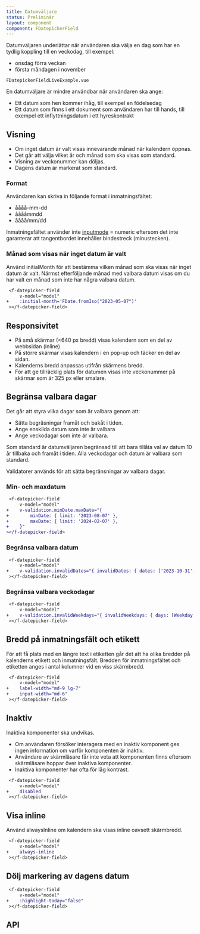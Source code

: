 ```yaml
---
title: Datumväljare
status: Preliminär
layout: component
component: FDatepickerField
---
```


Datumväljaren underlättar när användaren ska välja en dag som har en tydlig koppling till en veckodag, till exempel:

-   onsdag förra veckan
-   första måndagen i november

```import live-example test-id=live
FDatepickerFieldLiveExample.vue
```

En datumväljare är mindre användbar när användaren ska ange:

-   Ett datum som hen kommer ihåg, till exempel en födelsedag
-   Ett datum som finns i ett dokument som användaren har till hands, till exempel ett inflyttningsdatum i ett hyreskontrakt

## Visning

-   Om inget datum är valt visas innevarande månad när kalendern öppnas.
-   Det går att välja vilket år och månad som ska visas som standard.
-   Visning av veckonummer kan döljas.
-   Dagens datum är markerat som standard.

### Format

Användaren kan skriva in följande format i inmatningsfältet:

-   åååå-mm-dd
-   ååååmmdd
-   åååå/mm/dd

Inmatningsfältet använder inte [inputmode](https://developer.mozilla.org/en-US/docs/Web/HTML/Global_attributes/inputmode) = numeric eftersom det inte garanterar att tangentbordet innehåller bindestreck (minustecken).

### Månad som visas när inget datum är valt

Använd initialMonth för att bestämma vilken månad som ska visas när inget datum är valt. Närmst efterföljande månad med valbara datum visas om du
har valt en månad som inte har några valbara datum.

```diff
 <f-datepicker-field
     v-model="model"
+    :initial-month='FDate.fromIso("2023-05-07")'
 ></f-datepicker-field>
```

## Responsivitet

-   På små skärmar (<640 px bredd) visas kalendern som en del av webbsidan (inline)
-   På större skärmar visas kalendern i en pop-up och täcker en del av sidan.
-   Kalenderns bredd anpassas utifrån skärmens bredd.
-   För att ge tillräcklig plats för datumen visas inte veckonummer på skärmar som är 325 px eller smalare.

## Begränsa valbara dagar

Det går att styra vilka dagar som är valbara genom att:

-   Sätta begräsningar framåt och bakåt i tiden.
-   Ange enskilda datum som inte är valbara
-   Ange veckodagar som inte är valbara.

Som standard är datumväljaren begränsad till att bara tillåta val av datum 10 år tillbaka och framåt i tiden. Alla veckodagar och datum är valbara som standard.

Validatorer används för att sätta begränsningar av valbara dagar.

### Min- och maxdatum

```diff
 <f-datepicker-field
     v-model="model"
+    v-validation.minDate.maxDate="{
+        minDate: { limit: '2023-08-07' },
+        maxDate: { limit: '2024-02-07' },
+    }"
></f-datepicker-field>
```

### Begränsa valbara datum

```diff
 <f-datepicker-field
     v-model="model"
+    v-validation.invalidDates="{ invalidDates: { dates: ['2023-10-31', '2023-11-04'] }}"
 ></f-datepicker-field>
```

### Begränsa valbara veckodagar

```diff
 <f-datepicker-field
     v-model="model"
+    v-validation.invalidWeekdays="{ invalidWeekdays: { days: [Weekday.SATURDAY, Weekday.SUNDAY] }}"
 ></f-datepicker-field>
```

## Bredd på inmatningsfält och etikett

För att få plats med en längre text i etiketten går det att ha olika bredder på kalenderns etikett och inmatningsfält. Bredden för inmatningsfältet och etiketten anges i antal kolumner vid en viss skärmbredd.

```diff
 <f-datepicker-field
     v-model="model"
+    label-width="md-9 lg-7"
+    input-width="md-6"
 ></f-datepicker-field>
```

## Inaktiv

Inaktiva komponenter ska undvikas.

-   Om användaren försöker interagera med en inaktiv komponent ges ingen information om varför komponenten är inaktiv.
-   Användare av skärmläsare får inte veta att komponenten finns eftersom skärmläsare hoppar över inaktiva komponenter.
-   Inaktiva komponenter har ofta för låg kontrast.

```diff
 <f-datepicker-field
     v-model="model"
+    disabled
 ></f-datepicker-field>
```

## Visa inline

Använd alwaysInline om kalendern ska visas inline oavsett skärmbredd.

```diff
 <f-datepicker-field
     v-model="model"
+    always-inline
 ></f-datepicker-field>
```

## Dölj markering av dagens datum

```diff
 <f-datepicker-field
     v-model="model"
+    :highlight-today="false"
 ></f-datepicker-field>
```

## API
